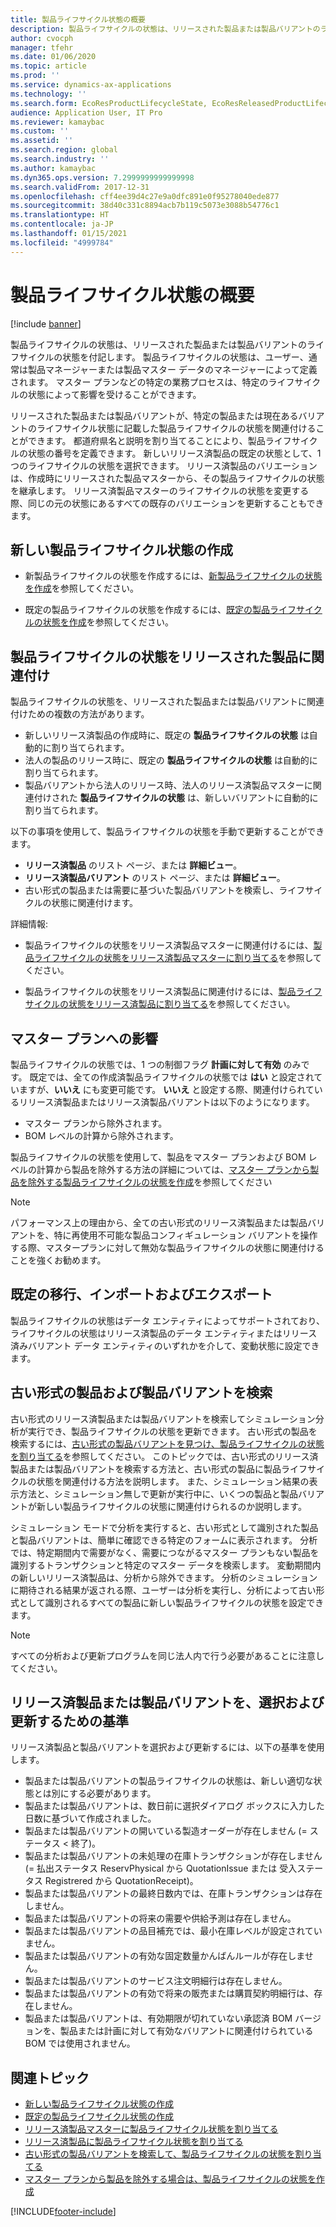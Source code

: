 ```yaml
---
title: 製品ライフサイクル状態の概要
description: 製品ライフサイクルの状態は、リリースされた製品または製品バリアントのライフサイクルの状態を付記します。
author: cvocph
manager: tfehr
ms.date: 01/06/2020
ms.topic: article
ms.prod: ''
ms.service: dynamics-ax-applications
ms.technology: ''
ms.search.form: EcoResProductLifecycleState, EcoResReleasedProductLifecycleStateChanges
audience: Application User, IT Pro
ms.reviewer: kamaybac
ms.custom: ''
ms.assetid: ''
ms.search.region: global
ms.search.industry: ''
ms.author: kamaybac
ms.dyn365.ops.version: 7.2999999999999998
ms.search.validFrom: 2017-12-31
ms.openlocfilehash: cff4ee39d4c27e9a0dfc891e0f95278040ede877
ms.sourcegitcommit: 38d40c331c8894acb7b119c5073e3088b54776c1
ms.translationtype: HT
ms.contentlocale: ja-JP
ms.lasthandoff: 01/15/2021
ms.locfileid: "4999784"
---
```

# <a name="product-lifecycle-state-overview"></a>製品ライフサイクル状態の概要

[!include [banner](../includes/banner.md)]

製品ライフサイクルの状態は、リリースされた製品または製品バリアントのライフサイクルの状態を付記します。 製品ライフサイクルの状態は、ユーザー、通常は製品マネージャーまたは製品マスター データのマネージャーによって定義されます。 マスター プランなどの特定の業務プロセスは、特定のライフサイクルの状態によって影響を受けることができます。

リリースされた製品または製品バリアントが、特定の製品または現在あるバリアントのライフサイクル状態に記載した製品ライフサイクルの状態を関連付けることができます。 都道府県名と説明を割り当てることにより、製品ライフサイクルの状態の番号を定義できます。 新しいリリース済製品の既定の状態として、1つのライフサイクルの状態を選択できます。 リリース済製品のバリエーションは、作成時にリリースされた製品マスターから、その製品ライフサイクルの状態を継承します。 リリース済製品マスターのライフサイクルの状態を変更する際、同じの元の状態にあるすべての既存のバリエーションを更新することもできます。  

## <a name="create-a-new-product-lifecycle-state"></a>新しい製品ライフサイクル状態の作成

- 新製品ライフサイクルの状態を作成するには、[新製品ライフサイクルの状態を作成](tasks/new-product-lifecycle-state.md)を参照してください。

- 既定の製品ライフサイクルの状態を作成するには、[既定の製品ライフサイクルの状態を作成](tasks/default-product-lifecycle-state.md)を参照してください。

## <a name="associate-product-lifecycle-states-to-released-products"></a>製品ライフサイクルの状態をリリースされた製品に関連付け  

製品ライフサイクルの状態を、リリースされた製品または製品バリアントに関連付けための複数の方法があります。

- 新しいリリース済製品の作成時に、既定の **製品ライフサイクルの状態** は自動的に割り当てられます。
- 法人の製品のリリース時に、既定の **製品ライフサイクルの状態** は自動的に割り当てられます。
- 製品バリアントから法人のリリース時、法人のリリース済製品マスターに関連付けされた **製品ライフサイクルの状態** は、新しいバリアントに自動的に割り当てられます。

以下の事項を使用して、製品ライフサイクルの状態を手動で更新することができます。

- **リリース済製品** のリスト ページ、または **詳細ビュー**。
- **リリース済製品バリアント** のリスト ページ、または **詳細ビュー**。
- 古い形式の製品または需要に基づいた製品バリアントを検索し、ライフサイクルの状態に関連付けます。  

詳細情報:

- 製品ライフサイクルの状態をリリース済製品マスターに関連付けるには、[製品ライフサイクルの状態をリリース済製品マスターに割り当てる](tasks/product-lifecycle-state-released-product-master.md)を参照してください。

- 製品ライフサイクルの状態をリリース済製品に関連付けるには、[製品ライフサイクルの状態をリリース済製品に割り当てる](tasks/product-lifecycle-state-released-product.md)を参照してください。

## <a name="impact-on-master-planning"></a>マスター プランへの影響

製品ライフサイクルの状態では、1 つの制御フラグ **計画に対して有効** のみです。 既定では、全ての作成済製品ライフサイクルの状態では **はい** と設定されていますが、**いいえ** にも変更可能です。 **いいえ** と設定する際、関連付けられているリリース済製品またはリリース済製品バリアントは以下のようになります。

- マスター プランから除外されます。
- BOM レベルの計算から除外されます。

製品ライフサイクルの状態を使用して、製品をマスター プランおよび BOM レベルの計算から製品を除外する方法の詳細については、[マスター プランから製品を除外する製品ライフサイクルの状態を作成](tasks/exclude-products-master-planning.md)を参照してください

> [!NOTE]
> パフォーマンス上の理由から、全ての古い形式のリリース済製品または製品バリアントを、特に再使用不可能な製品コンフィギュレーション バリアントを操作する際、マスタープランに対して無効な製品ライフサイクルの状態に関連付けることを強くお勧めます。  

## <a name="default-migration-import-and-export"></a>既定の移行、インポートおよびエクスポート

製品ライフサイクルの状態はデータ エンティティによってサポートされており、ライフサイクルの状態はリリース済製品のデータ エンティティまたはリリース済みバリアント データ エンティティのいずれかを介して、変動状態に設定できます。

## <a name="find-obsolete-products-and-products-variants"></a>古い形式の製品および製品バリアントを検索

古い形式のリリース済製品または製品バリアントを検索してシミュレーション分析が実行でき、製品ライフサイクルの状態を更新できます。 古い形式の製品を検索するには、[古い形式の製品バリアントを見つけ、製品ライフサイクルの状態を割り当てる](tasks/obsolete-product-variants.md)を参照してください。 このトピックでは、古い形式のリリース済製品または製品バリアントを検索する方法と、古い形式の製品に製品ライフサイクルの状態を関連付ける方法を説明します。 また、シミュレーション結果の表示方法と、シミュレーション無しで更新が実行中に、いくつの製品と製品バリアントが新しい製品ライフサイクルの状態に関連付けられるのか説明します。  

シミュレーション モードで分析を実行すると、古い形式として識別された製品と製品バリアントは、簡単に確認できる特定のフォームに表示されます。 分析では、特定期間内で需要がなく、需要につながるマスター プランもない製品を識別するトランザクションと特定のマスター データを検索します。 変動期間内の新しいリリース済製品は、分析から除外できます。 分析のシミュレーションに期待される結果が返される際、ユーザーは分析を実行し、分析によって古い形式として識別されるすべての製品に新しい製品ライフサイクルの状態を設定できます。  

> [!NOTE]
> すべての分析および更新プログラムを同じ法人内で行う必要があることに注意してください。  

## <a name="criteria-to-select-and-update-released-products-or-product-variants"></a>リリース済製品または製品バリアントを、選択および更新するための基準

リリース済製品と製品バリアントを選択および更新するには、以下の基準を使用します。

- 製品または製品バリアントの製品ライフサイクルの状態は、新しい適切な状態とは別にする必要があります。
- 製品または製品バリアントは、数日前に選択ダイアログ ボックスに入力した日数に基づいて作成されました。
- 製品または製品バリアントの開いている製造オーダーが存在しません (= ステータス < 終了)。
- 製品または製品バリアントの未処理の在庫トランザクションが存在しません (= 払出ステータス ReservPhysical から QuotationIssue または 受入ステータス Registrered から QuotationReceipt)。
- 製品または製品バリアントの最終日数内では、在庫トランザクションは存在しません。
- 製品または製品バリアントの将来の需要や供給予測は存在しません。  
- 製品または製品バリアントの品目補充では、最小在庫レベルが設定されていません。
- 製品または製品バリアントの有効な固定数量かんばんルールが存在しません。  
- 製品または製品バリアントのサービス注文明細行は存在しません。
- 製品または製品バリアントの有効で将来の販売または購買契約明細行は、存在しません。
- 製品または製品バリアントは、有効期限が切れていない承認済 BOM バージョンを、製品または計画に対して有効なバリアントに関連付けられている BOM では使用されません。

## <a name="related-topics"></a>関連トピック

- [新しい製品ライフサイクル状態の作成](tasks/new-product-lifecycle-state.md)
- [既定の製品ライフサイクル状態の作成](tasks/default-product-lifecycle-state.md)
- [リリース済製品マスターに製品ライフサイクル状態を割り当てる](tasks/product-lifecycle-state-released-product-master.md)
- [リリース済製品に製品ライフサイクル状態を割り当てる](tasks/product-lifecycle-state-released-product.md)
- [古い形式の製品バリアントを検索して、製品ライフサイクルの状態を割り当てる](tasks/obsolete-product-variants.md)
- [マスター プランから製品を除外する場合は、製品ライフサイクルの状態を作成](tasks/exclude-products-master-planning.md)


[!INCLUDE[footer-include](../../includes/footer-banner.md)]